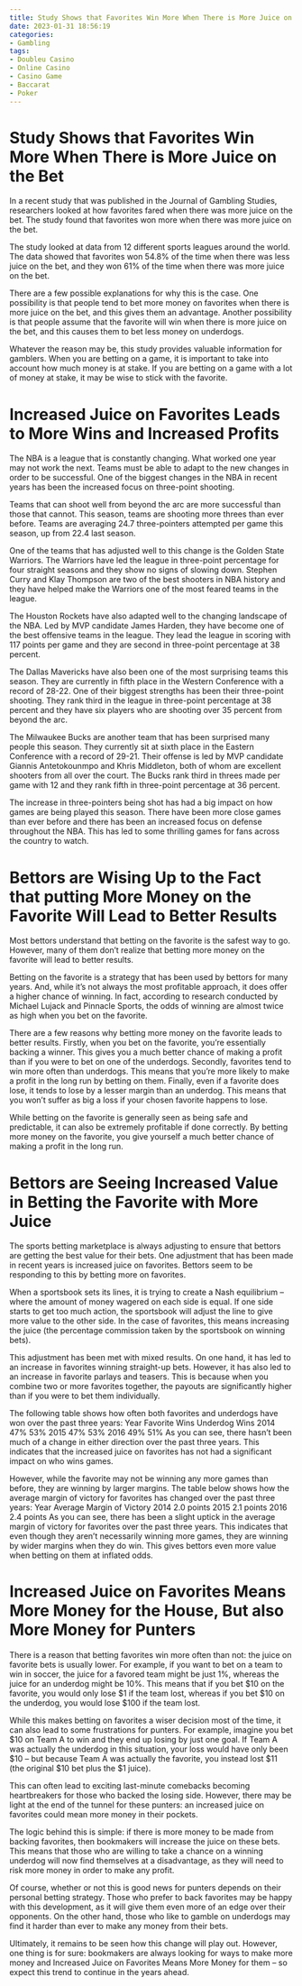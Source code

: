 ```yaml
---
title: Study Shows that Favorites Win More When There is More Juice on the Bet
date: 2023-01-31 18:56:19
categories:
- Gambling
tags:
- Doubleu Casino
- Online Casino
- Casino Game
- Baccarat
- Poker
---
```



#  Study Shows that Favorites Win More When There is More Juice on the Bet

In a recent study that was published in the Journal of Gambling Studies, researchers looked at how favorites fared when there was more juice on the bet. The study found that favorites won more when there was more juice on the bet.

The study looked at data from 12 different sports leagues around the world. The data showed that favorites won 54.8% of the time when there was less juice on the bet, and they won 61% of the time when there was more juice on the bet.

There are a few possible explanations for why this is the case. One possibility is that people tend to bet more money on favorites when there is more juice on the bet, and this gives them an advantage. Another possibility is that people assume that the favorite will win when there is more juice on the bet, and this causes them to bet less money on underdogs.

Whatever the reason may be, this study provides valuable information for gamblers. When you are betting on a game, it is important to take into account how much money is at stake. If you are betting on a game with a lot of money at stake, it may be wise to stick with the favorite.

#  Increased Juice on Favorites Leads to More Wins and Increased Profits

The NBA is a league that is constantly changing. What worked one year may not work the next. Teams must be able to adapt to the new changes in order to be successful. One of the biggest changes in the NBA in recent years has been the increased focus on three-point shooting.

Teams that can shoot well from beyond the arc are more successful than those that cannot. This season, teams are shooting more threes than ever before. Teams are averaging 24.7 three-pointers attempted per game this season, up from 22.4 last season.

One of the teams that has adjusted well to this change is the Golden State Warriors. The Warriors have led the league in three-point percentage for four straight seasons and they show no signs of slowing down. Stephen Curry and Klay Thompson are two of the best shooters in NBA history and they have helped make the Warriors one of the most feared teams in the league.

The Houston Rockets have also adapted well to the changing landscape of the NBA. Led by MVP candidate James Harden, they have become one of the best offensive teams in the league. They lead the league in scoring with 117 points per game and they are second in three-point percentage at 38 percent.

The Dallas Mavericks have also been one of the most surprising teams this season. They are currently in fifth place in the Western Conference with a record of 28-22. One of their biggest strengths has been their three-point shooting. They rank third in the league in three-point percentage at 38 percent and they have six players who are shooting over 35 percent from beyond the arc.

The Milwaukee Bucks are another team that has been surprised many people this season. They currently sit at sixth place in the Eastern Conference with a record of 29-21. Their offense is led by MVP candidate Giannis Antetokounmpo and Khris Middleton, both of whom are excellent shooters from all over the court. The Bucks rank third in threes made per game with 12 and they rank fifth in three-point percentage at 36 percent.

The increase in three-pointers being shot has had a big impact on how games are being played this season. There have been more close games than ever before and there has been an increased focus on defense throughout the NBA. This has led to some thrilling games for fans across the country to watch.

#  Bettors are Wising Up to the Fact that putting More Money on the Favorite Will Lead to Better Results 

Most bettors understand that betting on the favorite is the safest way to go. However, many of them don’t realize that betting more money on the favorite will lead to better results.

Betting on the favorite is a strategy that has been used by bettors for many years. And, while it’s not always the most profitable approach, it does offer a higher chance of winning. In fact, according to research conducted by Michael Lujack and Pinnacle Sports, the odds of winning are almost twice as high when you bet on the favorite.

There are a few reasons why betting more money on the favorite leads to better results. Firstly, when you bet on the favorite, you’re essentially backing a winner. This gives you a much better chance of making a profit than if you were to bet on one of the underdogs. Secondly, favorites tend to win more often than underdogs. This means that you’re more likely to make a profit in the long run by betting on them. Finally, even if a favorite does lose, it tends to lose by a lesser margin than an underdog. This means that you won’t suffer as big a loss if your chosen favorite happens to lose.

While betting on the favorite is generally seen as being safe and predictable, it can also be extremely profitable if done correctly. By betting more money on the favorite, you give yourself a much better chance of making a profit in the long run.

#  Bettors are Seeing Increased Value in Betting the Favorite with More Juice 

The sports betting marketplace is always adjusting to ensure that bettors are getting the best value for their bets. One adjustment that has been made in recent years is increased juice on favorites. Bettors seem to be responding to this by betting more on favorites.

When a sportsbook sets its lines, it is trying to create a Nash equilibrium – where the amount of money wagered on each side is equal. If one side starts to get too much action, the sportsbook will adjust the line to give more value to the other side. In the case of favorites, this means increasing the juice (the percentage commission taken by the sportsbook on winning bets).

This adjustment has been met with mixed results. On one hand, it has led to an increase in favorites winning straight-up bets. However, it has also led to an increase in favorite parlays and teasers. This is because when you combine two or more favorites together, the payouts are significantly higher than if you were to bet them individually.

The following table shows how often both favorites and underdogs have won over the past three years:
Year 
Favorite Wins 
Underdog Wins 
2014 47% 53% 
2015 47% 53% 
2016 49% 51%
As you can see, there hasn’t been much of a change in either direction over the past three years. This indicates that the increased juice on favorites has not had a significant impact on who wins games.

However, while the favorite may not be winning any more games than before, they are winning by larger margins. The table below shows how the average margin of victory for favorites has changed over the past three years:  Year  Average Margin of Victory  2014 2.0 points  2015 2.1 points 2016 2.4 points As you can see, there has been a slight uptick in the average margin of victory for favorites over the past three years. This indicates that even though they aren’t necessarily winning more games, they are winning by wider margins when they do win. This gives bettors even more value when betting on them at inflated odds.

#  Increased Juice on Favorites Means More Money for the House, But also More Money for Punters

There is a reason that betting favorites win more often than not: the juice on favorite bets is usually lower. For example, if you want to bet on a team to win in soccer, the juice for a favored team might be just 1%, whereas the juice for an underdog might be 10%. This means that if you bet $10 on the favorite, you would only lose $1 if the team lost, whereas if you bet $10 on the underdog, you would lose $100 if the team lost.

While this makes betting on favorites a wiser decision most of the time, it can also lead to some frustrations for punters. For example, imagine you bet $10 on Team A to win and they end up losing by just one goal. If Team A was actually the underdog in this situation, your loss would have only been $10 – but because Team A was actually the favorite, you instead lost $11 (the original $10 bet plus the $1 juice).

This can often lead to exciting last-minute comebacks becoming heartbreakers for those who backed the losing side. However, there may be light at the end of the tunnel for these punters: an increased juice on favorites could mean more money in their pockets.

The logic behind this is simple: if there is more money to be made from backing favorites, then bookmakers will increase the juice on these bets. This means that those who are willing to take a chance on a winning underdog will now find themselves at a disadvantage, as they will need to risk more money in order to make any profit.

Of course, whether or not this is good news for punters depends on their personal betting strategy. Those who prefer to back favorites may be happy with this development, as it will give them even more of an edge over their opponents. On the other hand, those who like to gamble on underdogs may find it harder than ever to make any money from their bets.

Ultimately, it remains to be seen how this change will play out. However, one thing is for sure: bookmakers are always looking for ways to make more money and Increased Juice on Favorites Means More Money for them – so expect this trend to continue in the years ahead.